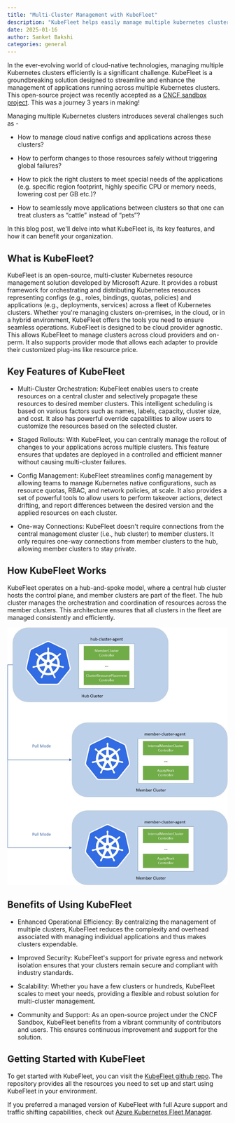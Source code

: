 ```yaml
---
title: "Multi-Cluster Management with KubeFleet"
description: "KubeFleet helps easily manage multiple kubernetes clusters. This Microsoft-led, open-source project was recently accepted as a CNCF sandbox project."
date: 2025-01-16
author: Sanket Bakshi
categories: general
---
```



In the ever-evolving world of cloud-native technologies, managing multiple Kubernetes clusters efficiently is a significant challenge. KubeFleet is a groundbreaking solution designed to streamline and enhance the management of applications running across multiple Kubernetes clusters. This open-source project was recently accepted as a [CNCF sandbox project](https://github.com/cncf/sandbox/issues/307). This was a journey 3 years in making! 

Managing multiple Kubernetes clusters introduces several challenges such as -  

* How to manage cloud native configs and applications across these clusters? 

* How to perform changes to those resources safely without triggering global failures? 

* How to pick the right clusters to meet special needs of the applications (e.g. specific region footprint, highly specific CPU or memory needs, lowering cost per GB etc.)? 

* How to seamlessly move applications between clusters so that one can treat clusters as “cattle” instead of “pets”? 

In this blog post, we'll delve into what KubeFleet is, its key features, and how it can benefit your organization. 

## What is KubeFleet? 

KubeFleet is an open-source, multi-cluster Kubernetes resource management solution developed by Microsoft Azure. It provides a robust framework for orchestrating and distributing Kubernetes resources representing configs (e.g., roles, bindings, quotas, policies) and applications (e.g., deployments, services) across a fleet of Kubernetes clusters. Whether you're managing clusters on-premises, in the cloud, or in a hybrid environment, KubeFleet offers the tools you need to ensure seamless operations. 
KubeFleet is designed to be cloud provider agnostic. This allows KubeFleet to manage clusters across cloud providers and on-perm. It also supports provider mode that allows each adapter to provide their customized plug-ins like resource price.

## Key Features of KubeFleet 

 * Multi-Cluster Orchestration: KubeFleet enables users to create resources on a central cluster and selectively propagate these resources to desired member clusters. This intelligent scheduling is based on various factors such as names, labels, capacity, cluster size, and cost. It also has powerful override capabilities to allow users to customize the resources based on the selected cluster. 

 * Staged Rollouts: With KubeFleet, you can centrally manage the rollout of changes to your applications across multiple clusters. This feature ensures that updates are deployed in a controlled and efficient manner without causing multi-cluster failures. 

 * Config Management: KubeFleet streamlines config management by allowing teams to manage Kubernetes native configurations, such as resource quotas, RBAC, and network policies, at scale. It also provides a set of powerful tools to allow users to perform takeover actions, detect drifting, and report differences between the desired version and the applied resources on each cluster. 

 * One-way Connections: KubeFleet doesn't require connections from the central management cluster (i.e., hub cluster) to member clusters. It only requires one-way connections from member clusters to the hub, allowing member clusters to stay private. 

 

## How KubeFleet Works 

KubeFleet operates on a hub-and-spoke model, where a central hub cluster hosts the control plane, and member clusters are part of the fleet. The hub cluster manages the orchestration and coordination of resources across the member clusters. This architecture ensures that all clusters in the fleet are managed consistently and efficiently. 

![KubeFleet Architecture!](https://github.com/Azure/fleet/raw/main/docs/concepts/Components/architecture.jpg)


## Benefits of Using KubeFleet 

 * Enhanced Operational Efficiency: By centralizing the management of multiple clusters, KubeFleet reduces the complexity and overhead associated with managing individual applications and thus makes clusters expendable. 

 * Improved Security: KubeFleet's support for private egress and network isolation ensures that your clusters remain secure and compliant with industry standards. 

 * Scalability: Whether you have a few clusters or hundreds, KubeFleet scales to meet your needs, providing a flexible and robust solution for multi-cluster management. 

 * Community and Support: As an open-source project under the CNCF Sandbox, KubeFleet benefits from a vibrant community of contributors and users. This ensures continuous improvement and support for the solution. 

 

## Getting Started with KubeFleet 

To get started with KubeFleet, you can visit the [KubeFleet github repo](https://github.com/Azure/fleet). The repository provides all the resources you need to set up and start using KubeFleet in your environment. 

If you preferred a managed version of KubeFleet with full Azure support and traffic shifting capabilities, check out [Azure Kubernetes Fleet Manager](https://learn.microsoft.com/azure/kubernetes-fleet/overview).